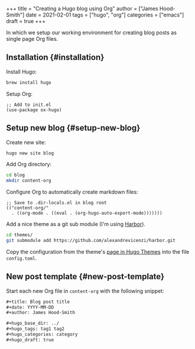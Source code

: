 +++
title = "Creating a Hugo blog using Org"
author = ["James Hood-Smith"]
date = 2021-02-01
tags = ["hugo", "org"]
categories = ["emacs"]
draft = true
+++

In which we setup our working environment for creating blog posts as single page
Org files.


## Installation {#installation}

Install Hugo:

```bash
brew install hugo
```

Setup Org:

```elisp
;; Add to init.el
(use-package ox-hugo)
```


## Setup new blog {#setup-new-blog}

Create new site:

```bash
hugo new site blog
```

Add Org directory:

```bash
cd blog
mkdir content-org
```

Configure Org to automatically create markdown files:

```elisp
;; Save to .dir-locals.el in blog root
(("content-org/"
  . ((org-mode . ((eval . (org-hugo-auto-export-mode)))))))
```

Add a nice theme as a git sub module (I'm using [Harbor](https://github.com/matsuyoshi30/harbor)).

```bash
cd themes/
git submodule add https://github.com/alexandrevicenzi/harbor.git
```

Copy the configuration from the theme's [page in Hugo Themes](https://themes.gohugo.io/harbor/) into the file `config.toml`.


## New post template {#new-post-template}

Start each new Org file in `content-org` with the following snippet:

```md
#+title: Blog post title
#+date: YYYY-MM-DD
#+author: James Hood-Smith

#+hugo_base_dir: ../
#+hugo_tags: tag1 tag2
#+hugo_categories: category
#+hugo_draft: true
```

[//]: # "Exported with love from a post written in Org mode"
[//]: # "- https://github.com/kaushalmodi/ox-hugo"
